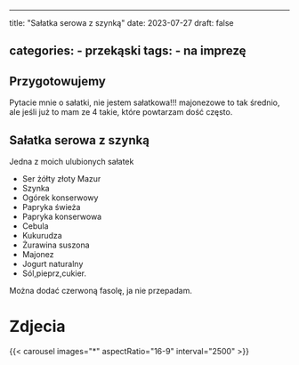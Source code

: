 

---
title: "Sałatka serowa z szynką"
date: 2023-07-27
draft: false

categories:
    - przekąski
tags:
    - na imprezę
---

## Przygotowujemy
Pytacie mnie o sałatki, nie jestem sałatkowa!!! majonezowe to tak średnio, ale jeśli już to mam ze 4 takie, które powtarzam dość często.

## Sałatka serowa z szynką

Jedna z moich ulubionych sałatek

* Ser żółty złoty Mazur
* Szynka
* Ogórek konserwowy
* Papryka świeża
* Papryka konserwowa
* Cebula
* Kukurudza
* Żurawina suszona
* Majonez
* Jogurt naturalny
* Sól,pieprz,cukier.

Można dodać czerwoną fasolę, ja nie przepadam.

# Zdjecia

{{< carousel images="*" aspectRatio="16-9" interval="2500" >}}

